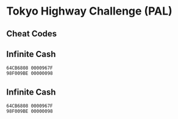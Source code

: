 # Tokyo Highway Challenge (PAL)

## Cheat Codes

## Infinite Cash

```
64CB6808 0000967F
98F009BE 00000098

```

## Infinite Cash

```
64CB6808 0000967F
98F009BE 00000098

```


